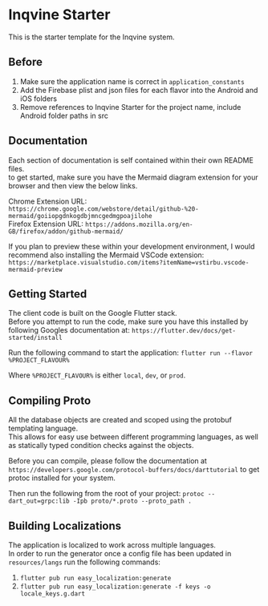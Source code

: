 # Inqvine Starter

This is the starter template for the Inqvine system.

## Before

1) Make sure the application name is correct in `application_constants`
2) Add the Firebase plist and json files for each flavor into the Android and iOS folders
3) Remove references to Inqvine Starter for the project name, include Android folder paths in src

## Documentation

Each section of documentation is self contained within their own README files.  
to get started, make sure you have the Mermaid diagram extension for your browser and then view the below links.  

Chrome Extension URL: `https://chrome.google.com/webstore/detail/github-%20-mermaid/goiiopgdnkogdbjmncgedmgpoajilohe`  
Firefox Extension URL: `https://addons.mozilla.org/en-GB/firefox/addon/github-mermaid/`

If you plan to preview these within your development environment, I would recommend also installing the Mermaid VSCode extension: `https://marketplace.visualstudio.com/items?itemName=vstirbu.vscode-mermaid-preview`

## Getting Started

The client code is built on the Google Flutter stack.  
Before you attempt to run the code, make sure you have this installed by following Googles documentation at: `https://flutter.dev/docs/get-started/install`

Run the following command to start the application: `flutter run --flavor %PROJECT_FLAVOUR%`

Where `%PROJECT_FLAVOUR%` is either `local`, `dev`, or `prod`.

## Compiling Proto

All the database objects are created and scoped using the protobuf templating language.  
This allows for easy use between different programming languages, as well as statically typed condition checks against the objects.  

Before you can compile, please follow the documentation at `https://developers.google.com/protocol-buffers/docs/darttutorial` to get protoc installed for your system.

Then run the following from the root of your project: `protoc --dart_out=grpc:lib -Ipb proto/*.proto --proto_path .`

## Building Localizations

The application is localized to work across multiple languages.  
In order to run the generator once a config file has been updated in `resources/langs` run the following commands:  

1) `flutter pub run easy_localization:generate`  
2) `flutter pub run easy_localization:generate -f keys -o locale_keys.g.dart`  